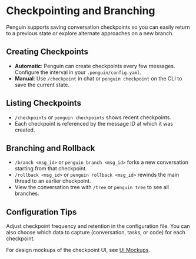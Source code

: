 # Checkpointing and Branching

Penguin supports saving conversation checkpoints so you can easily return to a previous state or explore alternate approaches on a new branch.

## Creating Checkpoints

- **Automatic**: Penguin can create checkpoints every few messages. Configure the interval in your `.penguin/config.yaml`.
- **Manual**: Use `/checkpoint` in chat or `penguin checkpoint` on the CLI to save the current state.

## Listing Checkpoints

- `/checkpoints` or `penguin checkpoints` shows recent checkpoints.
- Each checkpoint is referenced by the message ID at which it was created.

## Branching and Rollback

- `/branch <msg_id>` or `penguin branch <msg_id>` forks a new conversation starting from that checkpoint.
- `/rollback <msg_id>` or `penguin rollback <msg_id>` rewinds the main thread to an earlier checkpoint.
- View the conversation tree with `/tree` or `penguin tree` to see all branches.

## Configuration Tips

Adjust checkpoint frequency and retention in the configuration file. You can also choose which data to capture (conversation, tasks, or code) for each checkpoint.

For design mockups of the checkpoint UI, see [UI Mockups](../../misc/UI_mockups_checkpointing.md).
